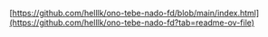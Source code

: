 [https://github.com/helllk/ono-tebe-nado-fd/blob/main/index.html](https://github.com/helllk/ono-tebe-nado-fd?tab=readme-ov-file)
